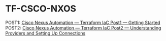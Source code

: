 # TF-CSCO-NXOS

POST1: [Cisco Nexus Automation — Terraform IaC Post1 — Getting Started](https://medium.com/@trevorpatch73/cisco-nexus-automation-terraform-iac-post1-getting-started-6011a0aca4de) <br/>
POST2: [Cisco Nexus Automation — Terraform IaC Post2 — Understanding Providers and Setting Up Connections](https://medium.com/@trevorpatch73/cisco-nexus-automation-terraform-iac-post2-understanding-providers-and-setting-up-connections-970df19f85f5)
